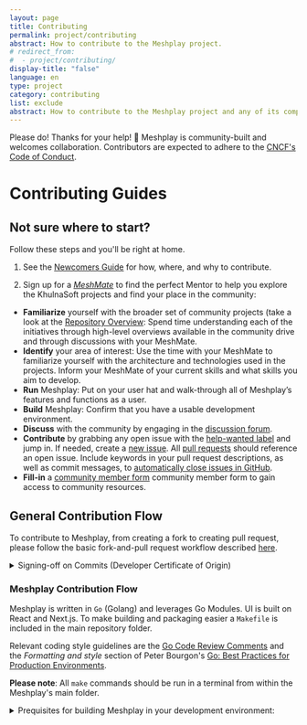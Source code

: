 ```yaml
---
layout: page
title: Contributing
permalink: project/contributing
abstract: How to contribute to the Meshplay project.
# redirect_from:
#  - project/contributing/
display-title: "false"
language: en
type: project
category: contributing
list: exclude
abstract: How to contribute to the Meshplay project and any of its components.
---
```


Please do! Thanks for your help! 🎈 Meshplay is community-built and welcomes collaboration. Contributors are expected to adhere to the [CNCF's Code of Conduct](https://github.com/meshplay/meshplay/blob/master/CODE_OF_CONDUCT.md).

# Contributing Guides

## Not sure where to start?

Follow these steps and you'll be right at home.

1. See the [Newcomers Guide](https://khulnasoft.com/community/newcomers) for how, where, and why to contribute.

2. Sign up for a [_MeshMate_](https://khulnasoft.com/community/meshmates) to find the perfect Mentor to help you explore the KhulnaSoft projects and find your place in the community:

- **Familiarize** yourself with the broader set of community projects (take a look at the [Repository Overview](https://khulnasoft.com/community/handbook/repository-overview): Spend time understanding each of the initiatives through high-level overviews available in the community drive and through discussions with your MeshMate.
- **Identify** your area of interest: Use the time with your MeshMate to familiarize yourself with the architecture and technologies used in the projects. Inform your MeshMate of your current skills and what skills you aim to develop.
- **Run** Meshplay: Put on your user hat and walk-through all of Meshplay’s features and functions as a user.
- **Build** Meshplay: Confirm that you have a usable development environment.
- **Discuss** with the community by engaging in the [discussion forum](http://discuss.meshplay.khulnasofy.com).
- **Contribute** by grabbing any open issue with the [help-wanted label](https://github.com/issues?q=is%3Aopen+is%3Aissue+archived%3Afalse+org%3Akhulnasoft+org%3Ameshplay+org%3Aservice-mesh-performance+org%3Aservice-mesh-patterns+label%3A%22help+wanted%22+) and jump in. If needed, create a [new issue](https://github.com/meshplay/meshplay/issues/new/choose). All [pull requests](https://github.com/meshplay/meshplay/pulls) should reference an open issue. Include keywords in your pull request descriptions, as well as commit messages, to [automatically close issues in GitHub](https://help.github.com/en/github/managing-your-work-on-github/closing-issues-using-keywords).
- **Fill-in** a [community member form](https://khulnasoft.com/newcomers) community member form to gain access to community resources.

## General Contribution Flow

To contribute to Meshplay, from creating a fork to creating pull request, please follow the basic fork-and-pull request workflow described [here]({{site.baseurl}}/project/contributing/contributing-gitflow).

<details>

<summary>Signing-off on Commits (Developer Certificate of Origin)</summary>

<ul>
<li>
To contribute to this project, you must agree to the Developer Certificate of
Origin (DCO) for each commit you make. The DCO is a simple statement that you,
as a contributor, have the legal right to make the contribution.
</li>

<li>
See the <a href="https://developercertificate.org"> DCO </a> file for the full text of what you must agree to
and how it works <a href="https://github.com/probot/dco#how-it-works">here</a>.
To signify that you agree to the DCO for contributions, you simply add a line to each of your
git commit messages:

<pre><code>
Signed-off-by: Jane Smith <jane.smith@example.com>
</code></pre></li>

<li>
In most cases, you can add this signoff to your commit automatically with the
<code>-s</code> or <code>--signoff</code> flag to <code>git commit</code>. You must use your real name and a reachable email
address (sorry, no pseudonyms or anonymous contributions). An example of signing off on a commit:

<pre><code>$ git commit -s -m “my commit message w/signoff”</code></pre>
</li>

<li>
To ensure all your commits are signed, you may choose to add this alias to your global <code>.gitconfig</code>:

~/.gitconfig

<pre><code>
[alias]
  amend = commit -s --amend
  cm = commit -s -m
  commit = commit -s
</code></pre>

Or you may configure your IDE, for example, VSCode to automatically sign-off commits for you:<a href="https://user-images.githubusercontent.com/7570704/64490167-98906400-d25a-11e9-8b8a-5f465b854d49.png" ><img src="https://user-images.githubusercontent.com/7570704/64490167-98906400-d25a-11e9-8b8a-5f465b854d49.png" width="50%"/></a>

</li>
</ul>

</details>

### Meshplay Contribution Flow

Meshplay is written in `Go` (Golang) and leverages Go Modules. UI is built on React and Next.js. To make building and packaging easier a `Makefile` is included in the main repository folder.

Relevant coding style guidelines are the [Go Code Review Comments](https://code.google.com/p/go-wiki/wiki/CodeReviewComments) and the _Formatting and style_ section of Peter Bourgon's [Go: Best
Practices for Production Environments](https://peter.bourgon.org/go-in-production/#formatting-and-style).

**Please note**: All `make` commands should be run in a terminal from within the Meshplay's main folder.

<details>

<summary>Prequisites for building Meshplay in your development environment:</summary>

<ol>
<li><code>Go</code> version 1.21 must be installed if you want to build and/or make changes to the existing code. The binary <code>go1.21</code> should be available in your path. If you don't want to disturb your existing version of Go, then follow these <a href="https://go.dev/doc/manage-install#:~:text=and%20run%20them.-,Installing%20multiple%20Go%20versions,-You%20can%20install" rel="noopener" target="_blank">instructions</a> to keep multiple versions of Go in your system.</li>
<li> <code>GOPATH</code> environment variable should be configured appropriately</li>
<li> <code>npm</code> and <code>node</code> should be installed on your machine, `node` version 19 or higher is not supported right now.</li>
<li> Fork this repository <code>git clone https://github.com/meshplay/meshplay.git</code>, and clone your forked version of Meshplay to your development environment, preferably outside `GOPATH`.</li>
<li> <code>golangci-lint</code> should be installed if you want to test Go code, for MacOS and linux users.</li>
</ol>

</details>

